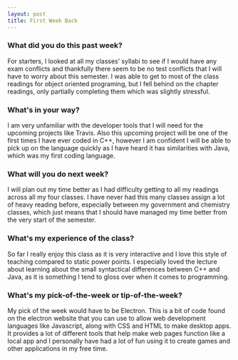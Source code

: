 ```yaml
---
layout: post
title: First Week Back
---
```

### What did you do this past week?

For starters, I looked at all my classes’ syllabi to see if I would have any exam conflicts and 
thankfully there seem to be no test conflicts that I will have to worry about this semester.
I was able to get to most of the class readings for object oriented programing, but I fell
behind on the chapter readings, only partially completing them which was slightly stressful.

### What's in your way?

I am very unfamiliar with the developer tools that I will need for the upcoming projects like
Travis. Also this upcoming project will be one of the first times I have ever coded in C++, however I am confident I will be able to pick up on the language quickly as I have heard it has similarities with Java, which was my first coding language.

### What will you do next week?

I will plan out my time better as I had difficulty getting to all my readings across all my four classes. I have never had this many classes assign a lot of heavy reading before, especially
between my government and chemistry classes, which just means that I should have managed my time better from the very start of the semester.

### What's my experience of the class?

So far I really enjoy this class as it is very interactive and I love this style of teaching compared to static power points. I especially loved the lecture about learning about the small syntactical differences between C++ and Java, as it is something I tend to gloss over when it comes to programming.

### What's my pick-of-the-week or tip-of-the-week?

My pick of the week would have to be Electron. This is a bit of code found on the electron website that you can use to allow web development languages like Javascript, along with CSS and HTML to make desktop apps. It provides a lot of different tools that help make web pages function like a local app and I personally have had a lot of fun using it to create games and other applications in my free time.
